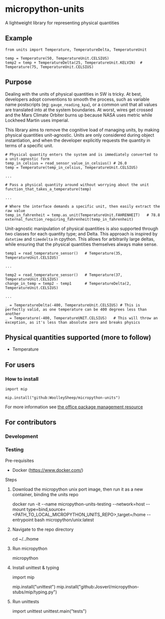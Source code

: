 # micropython-units
A lightweight library for representing physical quantities

## Example
    from units import Temperature, TemperatureDelta, TemperatureUnit

    temp = Temperature(50, TemperatureUnit.CELSIUS)
    temp2 = temp + TemperatureDelta(25, TemperatureUnit.KELVIN)  # Temperature(75, TemperatureUnit.CELSIUS)

## Purpose
Dealing with the units of physical quantities in SW is tricky. At best, developers adopt conventions to smooth the process, such as variable name postscripts (eg: `gauge_reading_kpa`), or a common unit that all values are translated into at the system boundaries. At worst, wires get crossed and the Mars Climate Orbiter burns up because NASA uses metric while Lockheed Martin uses imperial.

This library aims to remove the cognitive load of managing units, by making physical quantities unit-agnostic. Units are only considered during object instantiation, and when the developer explicitly requests the quantity in terms of a specific unit.

    # Physical quantity enters the system and is immediately converted to a unit-agnostic form
    temp_in_celsius = read_sensor_value_in_celsius() # 26.0
    temp = Temperature(temp_in_celsius, TemperatureUnit.CELSIUS)

    ...

    # Pass a physical quantity around without worrying about the unit
    function_that_takes_a_temperature(temp)

    ...

    # Where the interface demands a specific unit, then easily extract the raw value
    temp_in_fahrenheit = temp.as_unit(TemperatureUnit.FAHRENHEIT)   # 78.8
    external_function_requiring_fahrenheit(temp_in_fahrenheit)

Unit-agnostic manipulation of physical quantities is also supported through two classes for each quantity type; <X> and <X>Delta. This approach is inspired by `datetime` and `timedelta` in cpython. This allows for arbitrarily large deltas, while ensuring that the physical quantities themselves always make sense.

    temp1 = read_temperature_sensor()   # Temperature(35, TemperatureUnit.CELSIUS)

    ...

    temp2 = read_temperature_sensor()   # Temperature(37, TemperatureUnit.CELSIUS)
    change_in_temp = temp2 - temp1      # TemperatureDelta(2, TemperatureUnit.CELSIUS)

    ...

    _ = TemperatureDelta(-400, TemperatureUnit.CELSIUS) # This is perfectly valid, as one temperature can be 400 degrees less than another
    _ = Temperature(-400, TemperatureUNIT.CELSIUS)   # This will throw an exception, as it's less than absolute zero and breaks physics


## Physical quantities supported (more to follow)
- Temperature

## For users
### How to install
    import mip

    mip.install("github:WoolleySheep/micropython-units")

For more information see [the office package management resource](https://docs.micropython.org/en/latest/reference/packages.html)

## For contributors
### Development
### Testing
Pre-requisites
- Docker (https://www.docker.com/)

Steps
1. Download the micropython unix port image, then run it as a new container, binding the units repo
    
    docker run -it --name micropython-units-testing --network=host --mount type=bind,source=<PATH_TO_LOCAL_MICROPYTHON_UNITS_REPO>,target=/home --entrypoint bash micropython/unix:latest

2. Navigate to the repo directory

    cd ~/../home

3. Run micropython

    micropython

4. Install unittest & typing

    import mip

    mip.install("unittest")
    mip.install("github:Josverl/micropython-stubs/mip/typing.py")

5. Run unittests

    import unittest
    unittest.main("tests")
